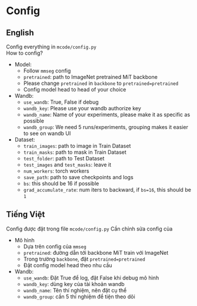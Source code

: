 # Config
## English
Config everything in `mcode/config.py`  
How to config?
+ Model:
    + Follow `mmseg` config
    + `pretrained`: path to ImageNet pretrained MiT backbone
    + Please change `pretrained` in `backbone` to `pretrained=pretrained`
    + Config model head to head of your choice
+ Wandb:
  + `use_wandb`: True, False if debug
  + `wandb_key`: Please use your wandb authorize key
  + `wandb_name`: Name of your experiments, please make it as specific as possible
  + `wandb_group`: We need 5 runs/experiments, grouping makes it easier to see on wandb UI
+ Dataset:
    + `train_images`: path to image in Train Dataset
    + `train_masks`: path to mask in Train Dataset
    + `test_folder`: path to Test Dataset
    + `test_images` and `test_masks`: leave it 
    + `num_workers`: torch workers
    + `save_path`: path to save checkpoints and logs
    + `bs`: this should be 16 if possible
    + `grad_accumulate_rate`: num iters to backward, if `bs=16`, this should be `1`

## Tiếng Việt
Config được đặt trong file `mcode/config.py`
Cần chỉnh sửa config của
+ Mô hình
    + Dựa trên config của `mmseg`
    + `pretrained`: đường dẫn tới backbone MiT train với ImageNet
    + Trong trường `backbone`, đặt `pretrained=pretrained`
    + Đặt config model head theo nhu cầu
+ Wandb:
    + `use_wandb`: Đặt True để log, đặt False khi debug mô hình
    + `wandb_key`: dùng key của tài khoản wandb
    + `wandb_name`: Tên thí nghiệm, nên đặt cụ thể
    + `wandb_group`: cần 5 thí nghiệm để tiện theo dõi
   

